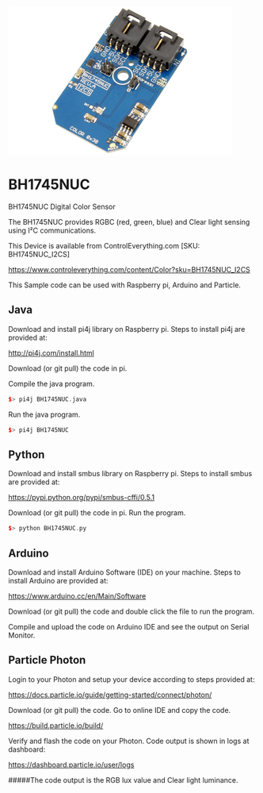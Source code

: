 [![BH1745NUC](BH1745NUC_I2CS.png)](https://www.controleverything.com/content/Color?sku=BH1745NUC_I2CS)
# BH1745NUC
BH1745NUC Digital Color Sensor

The BH1745NUC provides RGBC (red, green, blue) and Clear light sensing using I²C communications.

This Device is available from ControlEverything.com [SKU: BH1745NUC_I2CS]

https://www.controleverything.com/content/Color?sku=BH1745NUC_I2CS

This Sample code can be used with Raspberry pi, Arduino and Particle.

## Java
Download and install pi4j library on Raspberry pi. Steps to install pi4j are provided at:

http://pi4j.com/install.html

Download (or git pull) the code in pi.

Compile the java program.
```cpp
$> pi4j BH1745NUC.java
```

Run the java program.
```cpp
$> pi4j BH1745NUC
```

## Python
Download and install smbus library on Raspberry pi. Steps to install smbus are provided at:

https://pypi.python.org/pypi/smbus-cffi/0.5.1

Download (or git pull) the code in pi. Run the program.

```cpp
$> python BH1745NUC.py
```

## Arduino
Download and install Arduino Software (IDE) on your machine. Steps to install Arduino are provided at:

https://www.arduino.cc/en/Main/Software

Download (or git pull) the code and double click the file to run the program.

Compile and upload the code on Arduino IDE and see the output on Serial Monitor.


## Particle Photon

Login to your Photon and setup your device according to steps provided at:

https://docs.particle.io/guide/getting-started/connect/photon/

Download (or git pull) the code. Go to online IDE and copy the code.

https://build.particle.io/build/

Verify and flash the code on your Photon. Code output is shown in logs at dashboard:

https://dashboard.particle.io/user/logs

#####The code output is the RGB lux value and Clear light luminance.
